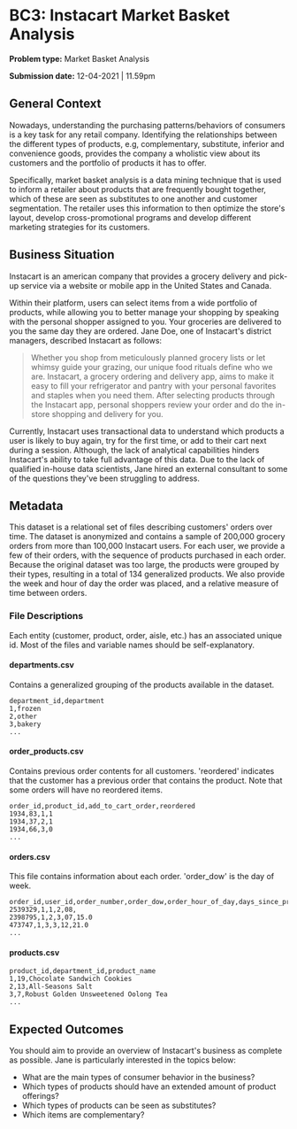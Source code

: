 # BC3: Instacart Market Basket Analysis 

**Problem type:** Market Basket Analysis

**Submission date:** 12-04-2021 | 11.59pm

## General Context 

Nowadays, understanding the purchasing patterns/behaviors of consumers is a
key task for any retail company. Identifying the relationships between the
different types of products, e.g, complementary, substitute, inferior and
convenience goods, provides the company a wholistic view about its customers
and the portfolio of products it has to offer.

Specifically, market basket analysis is a data mining technique that is used
to inform a retailer about products that are frequently bought together, which
of these are seen as substitutes to one another and customer segmentation. The
retailer uses this information to then optimize the store's layout, develop
cross-promotional programs and develop different marketing strategies for its
customers.
 
## Business Situation 

Instacart is an american company that provides a grocery delivery and pick-up
service via a website or mobile app in the United States and Canada.

Within their platform, users can select items from a wide portfolio of
products, while allowing you to better manage your shopping by speaking with
the personal shopper assigned to you. Your groceries are delivered to you the
same day they are ordered. Jane Doe, one of Instacart's district managers,
described Instacart as follows:

> Whether you shop from meticulously planned grocery lists or let whimsy guide
> your grazing, our unique food rituals define who we are. Instacart, a
> grocery ordering and delivery app, aims to make it easy to fill your
> refrigerator and pantry with your personal favorites and staples when you
> need them. After selecting products through the Instacart app, personal
> shoppers review your order and do the in-store shopping and delivery for
> you.
 
Currently, Instacart uses transactional data to understand which products a
user is likely to buy again, try for the first time, or add to their cart next
during a session. Although, the lack of analytical capabilities hinders
Instacart's ability to take full advantage of this data. Due to the lack of
qualified in-house data scientists, Jane hired an external consultant to
some of the questions they've been struggling to address.

## Metadata

This dataset is a relational set of files describing customers' orders over
time. The dataset is anonymized and contains a sample of 200,000 grocery
orders from more than 100,000 Instacart users. For each user, we provide a few
of their orders, with the sequence of products purchased in each order.
Because the original dataset was too large, the products were grouped by their
types, resulting in a total of 134 generalized products.  We also provide the
week and hour of day the order was placed, and a relative measure of time
between orders.

### File Descriptions

Each entity (customer, product, order, aisle, etc.) has an associated unique
id. Most of the files and variable names should be self-explanatory.

#### departments.csv

Contains a generalized grouping of the products available in the dataset.

```
department_id,department  
1,frozen  
2,other  
3,bakery  
...
```

#### order_products.csv

Contains previous order contents for all customers. 'reordered' indicates that
the customer has a previous order that contains the product. Note that some
orders will have no reordered items.

```
order_id,product_id,add_to_cart_order,reordered  
1934,83,1,1  
1934,37,2,1  
1934,66,3,0  
... 
```

#### orders.csv

This file contains information about each order. 'order_dow' is the day of
week.

```
order_id,user_id,order_number,order_dow,order_hour_of_day,days_since_prior_order  
2539329,1,1,2,08,  
2398795,1,2,3,07,15.0  
473747,1,3,3,12,21.0  
...
```

#### products.csv

```
product_id,department_id,product_name
1,19,Chocolate Sandwich Cookies  
2,13,All-Seasons Salt  
3,7,Robust Golden Unsweetened Oolong Tea  
...
```


## Expected Outcomes

You should aim to provide an overview of Instacart's business as complete as
possible. Jane is particularly interested in the topics below:

- What are the main types of consumer behavior in the business?
- Which types of products should have an extended amount of product offerings?
- Which types of products can be seen as substitutes?
- Which items are complementary?
